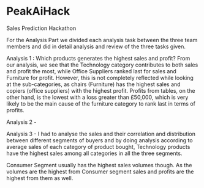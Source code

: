 # PeakAiHack
Sales Prediction Hackathon


For the Analysis Part we divided each analysis task between the three team members and did in detail analysis and review of the three tasks given.

Analysis 1 : Which products generates the highest sales and profit?
From our analysis, we see that the Technology category contributes to both sales and profit the most, while Office Suppliers ranked last for sales and Furniture for profit. However, this is not completely reflected while looking at the sub-categories, as chairs (Furniture) has the highest sales and copiers (office suppliers) with the highest profit. Profits from tables, on the other hand, is the lowest with a loss greater than £50,000, which is very likely to be the main cause of the furniture category to rank last in terms of profits.


Analysis 2 - 

Analysis 3 - I had to analyse the sales and their correlation and distribution between different segments of buyers and by doing analysis according to average sales of each category of product bought, Technology products have the highest sales among all categories in all the three segments. 

Consumer Segment usually has the highest sales volumes though.
As the volumes are the highest from Consumer segment sales and profits are the highest from them as well.
